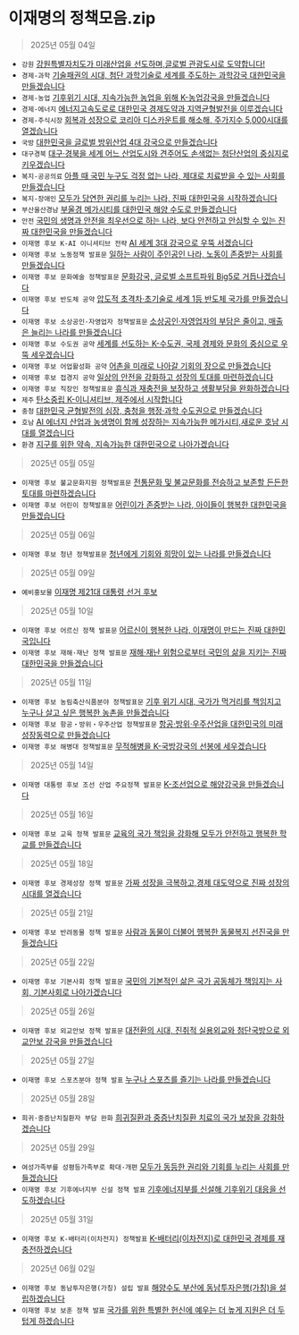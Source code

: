 # 이재명의 정책모음.zip

> 2025년 05월 04일
- `강원` [강원특별자치도가 미래산업을 선도하며,글로벌 관광도시로 도약합니다!](20250504_000/README.md)
- `경제-과학` [기술패권의 시대, 첨단 과학기술로 세계를 주도하는 과학강국 대한민국을 만들겠습니다](20250504_001/README.md)
- `경제-농업` [기후위기 시대, 지속가능한 농업을 위해 K-농업강국을 만들겠습니다](20250504_002/README.md)
- `경제-에너지` [에너지고속도로로 대한민국 경제도약과 지역균형발전을 이루겠습니다](20250504_003/README.md)
- `경제-주식시장` [회복과 성장으로 코리아 디스카운트를 해소해, 주가지수 5,000시대를 열겠습니다](20250504_004/README.md)
- `국방` [대한민국을 글로벌 방위산업 4대 강국으로 만들겠습니다](20250504_005/README.md)
- `대구경북` [대구·경북을 세계 어느 산업도시와 견주어도 손색없는 첨단산업의 중심지로 키우겠습니다](20250504_006/README.md)
 - `복지-공공의료` [아플 때 국민 누구도 걱정 없는 나라, 제대로 치료받을 수 있는 사회를 만들겠습니다](20250504_007/README.md)
- `복지-장애인` [모두가 당연한 권리를 누리는 나라, 진짜 대한민국을 시작하겠습니다](20250504_008/README.md)
- `부산울산경남` [부울경 메가시티를 대한민국 해양 수도로 만들겠습니다](20250504_009/README.md)
- `안전` [국민의 생명과 안전을 최우선으로 하는 나라, 보다 안전하고 안심할 수 있는 진짜 대한민국을 만들겠습니다](20250504_010/README.md)
- `이재명 후보 K-AI 이니셔티브 전략` [AI 세계 3대 강국으로 우뚝 서겠습니다](20250504_011/README.md)
- `이재명 후보 노동정책 발표문` [일하는 사람이 주인공인 나라, 노동이 존중받는 사회를 만들겠습니다](20250504_012/README.md)
- `이재명 후보 문화예술 정책발표문` [문화강국, 글로벌 소프트파워 Big5로 거듭나겠습니다](20250504_013/README.md)
- `이재명 후보 반도체 공약` [압도적 초격차·초기술로 세계 1등 반도체 국가를 만들겠습니다](20250504_014/README.md)
- `이재명 후보 소상공인·자영업자 정책발표문` [소상공인‧자영업자의 부담은 줄이고, 매출은 늘리는 나라를 만들겠습니다](20250504_015/README.md)
- `이재명 후보 수도권 공약` [세계를 선도하는 K-수도권, 국제 경제와 문화의 중심으로 우뚝 세우겠습니다](20250504_016/README.md)
- `이재명 후보 어업활성화 공약` [어촌을 미래로 나아갈 기회의 장으로 만들겠습니다](20250504_017/README.md)
- `이재명 후보 접경지 공약` [일상의 안전을 강화하고 성장의 토대를 마련하겠습니다](20250504_018/README.md)
- `이재명 후보 직장인 정책발표문` [휴식과 재충전을 보장하고 생활부담을 완화하겠습니다](20250504_019/README.md)
- `제주` [탄소중립 K-이니셔티브, 제주에서 시작합니다](20250504_020/README.md)
- `충청` [대한민국 균형발전의 심장, 충청을 행정‧과학 수도권으로 만들겠습니다](20250504_021/README.md)
- `호남` [AI 에너지 산업과 농생명이 함께 성장하는 지속가능한 메가시티,새로운 호남 시대를 열겠습니다](20250504_022/README.md)
- `환경` [지구를 위한 약속, 지속가능한 대한민국으로 나아가겠습니다](20250504_023/README.md)

> 2025년 05월 05일
- `이재명 후보 불교문화지원 정책발표문` [전통문화 및 불교문화를 전승하고 보존할 든든한 토대를 마련하겠습니다](20250505_000/README.md)
- `이재명 후보 어린이 정책발표문` [어린이가 존중받는 나라, 아이들이 행복한 대한민국을 만들겠습니다](20250505_001/README.md)

> 2025년 05월 06일
- `이재명 후보 청년 정책발표문` [청년에게 기회와 희망이 있는 나라를 만들겠습니다](20250506_000/README.md)

> 2025년 05월 09일
- `예비홍보물` [이재명 제21대 대통령 선거 후보](20250509_000/README.md)

> 2025년 05월 10일
- `이재명 후보 어르신 정책 발표문` [어르신이 행복한 나라, 이재명이 만드는 진짜 대한민국입니다](20250510_000/README.md)
- `이재명 후보 재해·재난 정책 발표문` [재해·재난 위험으로부터 국민의 삶을 지키는 진짜 대한민국을 만들겠습니다](20250510_001/README.md)

> 2025년 05월 11일
- `이재명 후보 농림축산식품분야 정책발표문` [기후 위기 시대, 국가가 먹거리를 책임지고 누구나 살고 싶은 행복한 농촌을 만들겠습니다](20250511_000/README.md)
- `이재명 후보 항공‧방위‧우주산업 정책발표문` [항공‧방위‧우주산업을 대한민국의 미래 성장동력으로 만들겠습니다](20250511_001/README.md)
- `이재명 후보 해병대 정책발표문` [무적해병을 K-국방강국의 선봉에 세우겠습니다](20250511_002/README.md)

> 2025년 05월 14일
- `이재명 대통령 후보 조선 산업 주요정책 발표문` [K-조선업으로 해양강국을 만들겠습니다](20250514_000/README.md)

> 2025년 05월 16일
- `이재명 후보 교육 정책 발표문` [교육의 국가 책임을 강화해 모두가 안전하고 행복한 학교를 만들겠습니다](20250516_000/README.md)

> 2025년 05월 18일
- `이재명 후보 경제성장 정책 발표문` [가짜 성장을 극복하고,경제 대도약으로 진짜 성장의 시대를 열겠습니다](20250518_000/README.md)

> 2025년 05월 21일
- `이재명 후보 반려동물 정책 발표문` [사람과 동물이 더불어 행복한 동물복지 선진국을 만들겠습니다](20250521_000/README.md)

> 2025년 05월 22일
- `이재명 후보 기본사회 정책 발표문` [국민의 기본적인 삶은 국가 공동체가 책임지는 사회, 기본사회로 나아가겠습니다](20250522_000/README.md)

> 2025년 05월 26일
- `이재명 후보 외교안보 정책 발표문` [대전환의 시대, 진취적 실용외교와 첨단국방으로 외교안보 강국을 만들겠습니다](20250526_000/README.md)

> 2025년 05월 27일
- `이재명 후보 스포츠분야 정책 발표` [누구나 스포츠를 즐기는 나라를 만들겠습니다](20250527_000/README.md)

> 2025년 05월 28일
- `희귀·중증난치질환자 부담 완화` [희귀질환과 중증난치질환 치료의 국가 보장을 강화하겠습니다](20250528_000/README.md)

> 2025년 05월 29일
- `여성가족부를 성평등가족부로 확대·개편` [모두가 동등한 권리와 기회를 누리는 사회를 만들겠습니다](20250529_000/README.md)
- `이재명 후보 기후에너지부 신설 정책 발표` [기후에너지부를 신설해 기후위기 대응을 선도하겠습니다](20250529_001/README.md)

> 2025년 05월 31일
- `이재명 후보 K-배터리(이차전지) 정책발표` [K-배터리(이차전지)로 대한민국 경제를 재충전하겠습니다](20250531_000/README.md)

> 2025년 06월 02일
- `이재명 후보 동남투자은행(가칭) 설립 발표` [해양수도 부산에 동남투자은행(가칭)을 설립하겠습니다](20250602_000/README.md)
- `이재명 후보 보훈 정책 발표` [국가를 위한 특별한 헌신에 예우는 더 높게 지원은 더 두텁게 하겠습니다](20250602_001/README.md)
